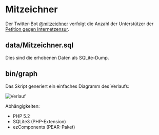 # Mitzeichner #

Der Twitter-Bot [@mitzeichner](http://twitter.com/Mitzeichner) verfolgt die Anzahl der Unterstützer der [Petition gegen Internetzensur](https://epetitionen.bundestag.de/index.php?action=petition%3bsa=details%3bpetition=3860).

## data/Mitzeichner.sql ##

Dies sind die erhobenen Daten als SQLite-Dump.

## bin/graph ##

Das Skript generiert ein einfaches Diagramm des Verlaufs:

![Verlauf](http://cloud.github.com/downloads/rbq/mitzeichner/Mitzeichner.png "Verlauf")

Abhängigkeiten:

* PHP 5.2
* SQLite3 (PHP-Extension)
* ezComponents (PEAR-Paket)
